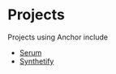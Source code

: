 # Projects

Projects using Anchor include

* [Serum](https://github.com/project-serum)
* [Synthetify](https://github.com/Synthetify)
